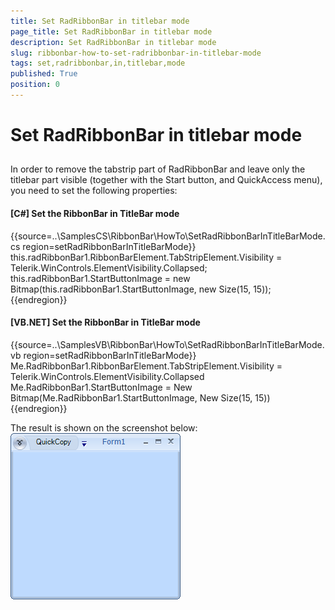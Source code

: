 ```yaml
---
title: Set RadRibbonBar in titlebar mode
page_title: Set RadRibbonBar in titlebar mode
description: Set RadRibbonBar in titlebar mode
slug: ribbonbar-how-to-set-radribbonbar-in-titlebar-mode
tags: set,radribbonbar,in,titlebar,mode
published: True
position: 0
---
```


# Set RadRibbonBar in titlebar mode



## 

In order to remove the tabstrip part of RadRibbonBar and leave only the titlebar part visible (together with the Start button, and QuickAccess menu), you need to set the following properties:

#### __[C#] Set the RibbonBar in TitleBar mode__

{{source=..\SamplesCS\RibbonBar\HowTo\SetRadRibbonBarInTitleBarMode.cs region=setRadRibbonBarInTitleBarMode}}
	            this.radRibbonBar1.RibbonBarElement.TabStripElement.Visibility = Telerik.WinControls.ElementVisibility.Collapsed;
	            this.radRibbonBar1.StartButtonImage = new Bitmap(this.radRibbonBar1.StartButtonImage, new Size(15, 15));
	{{endregion}}



#### __[VB.NET] Set the RibbonBar in TitleBar mode__

{{source=..\SamplesVB\RibbonBar\HowTo\SetRadRibbonBarInTitleBarMode.vb region=setRadRibbonBarInTitleBarMode}}
	        Me.RadRibbonBar1.RibbonBarElement.TabStripElement.Visibility = Telerik.WinControls.ElementVisibility.Collapsed
	        Me.RadRibbonBar1.StartButtonImage = New Bitmap(Me.RadRibbonBar1.StartButtonImage, New Size(15, 15))
	{{endregion}}



The result is shown on the screenshot below:![ribbonbar-how-to-set-radribbonbar-in-titlebar-mode 001](images/ribbonbar-how-to-set-radribbonbar-in-titlebar-mode001.png)

